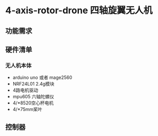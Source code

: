 # 4-axis-rotor-drone 四轴旋翼无人机

## 功能需求

## 硬件清单
### 无人机本体
* arduino uno 或者 mage2560
* NRF24L01 2.4g模块
* 4路电机驱动
* mpu605 六轴陀螺仪
* 4/*8520空心杯电机
* 4/*75mm桨叶

## 控制器
